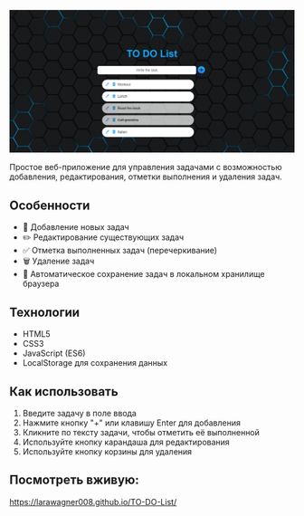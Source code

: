 ![TO-DO-List](screen.png)

Простое веб-приложение для управления задачами с возможностью добавления, редактирования, отметки выполнения и удаления задач.

## Особенности
- 📝 Добавление новых задач
- ✏️ Редактирование существующих задач
- ✅ Отметка выполненных задач (перечеркивание)
- 🗑️ Удаление задач
- 💾 Автоматическое сохранение задач в локальном хранилище браузера

## Технологии
- HTML5
- CSS3
- JavaScript (ES6)
- LocalStorage для сохранения данных

## Как использовать
1. Введите задачу в поле ввода
2. Нажмите кнопку "+" или клавишу Enter для добавления
3. Кликните по тексту задачи, чтобы отметить её выполненной
4. Используйте кнопку карандаша для редактирования
5. Используйте кнопку корзины для удаления

## Посмотреть вживую:
https://larawagner008.github.io/TO-DO-List/
